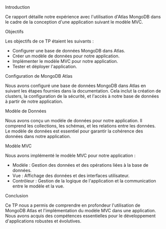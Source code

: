 

Introduction

Ce rapport détaille notre expérience avec l'utilisation d'Atlas MongoDB dans le cadre de la conception d'une application suivant le modèle MVC.

Objectifs

Les objectifs de ce TP étaient les suivants :

- Configurer une base de données MongoDB dans Atlas.
- Créer un modèle de données pour notre application.
- Implémenter le modèle MVC pour notre application.
- Tester et déployer l'application.

Configuration de MongoDB Atlas

Nous avons configuré une base de données MongoDB dans Atlas en suivant les étapes fournies dans la documentation. Cela inclut la création de clusters, la configuration de la sécurité, et l'accès à notre base de données à partir de notre application.

Modèle de Données

Nous avons conçu un modèle de données pour notre application. Il comprend les collections, les schémas, et les relations entre les données. Le modèle de données est essentiel pour garantir la cohérence des données dans notre application.

Modèle MVC

Nous avons implémenté le modèle MVC pour notre application :

- Modèle : Gestion des données et des opérations liées à la base de données.
- Vue : Affichage des données et des interfaces utilisateur.
- Contrôleur : Gestion de la logique de l'application et la communication entre le modèle et la vue.

Conclusion

Ce TP nous a permis de comprendre en profondeur l'utilisation de MongoDB Atlas et l'implémentation du modèle MVC dans une application. Nous avons acquis des compétences essentielles pour le développement d'applications robustes et évolutives.
